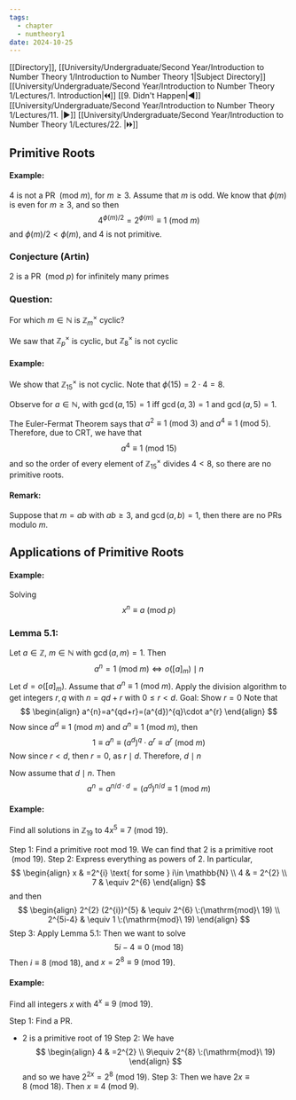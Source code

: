 ```yaml
---
tags:
  - chapter
  - numtheory1
date: 2024-10-25
---
```

[[Directory]], [[University/Undergraduate/Second Year/Introduction to Number Theory 1/Introduction to Number Theory 1|Subject Directory]]
[[University/Undergraduate/Second Year/Introduction to Number Theory 1/Lectures/1. Introduction|🞀🞀]] [[9. Didn't Happen|◀]] [[University/Undergraduate/Second Year/Introduction to Number Theory 1/Lectures/11. |▶]] [[University/Undergraduate/Second Year/Introduction to Number Theory 1/Lectures/22. |🞂🞂]]
## Primitive Roots 
#### Example:
${} 4 {}$ is not a PR ${} \:(\mathrm{mod}\  m)  {}$, for $m\geq 3 {}$. Assume that $m {}$ is odd. We know that ${} \phi(m)$ is even for ${} m \geq 3 {}$, and so then
$$
4^{\phi (m)/2}=2^{\phi(m)}\equiv 1 \:(\mathrm{mod}\  m) 
$$
and ${} \phi(m) /2 < \phi(m) {}$, and $4 {}$ is not primitive. 
### Conjecture (Artin)
2 is a PR ${} \:(\mathrm{mod}\  p)  {}$ for infinitely many primes
### Question:
For which ${} m \in \mathbb{N} {}$ is ${} \mathbb{Z}_{m}^{\times } {}$ cyclic?

We saw that ${} \mathbb{Z}_{p}^{\times } {}$ is cyclic, but ${} \mathbb{Z}_{8}^{\times } {}$ is not cyclic
#### Example:
We show that ${} \mathbb{Z}^{\times }_{15} {}$ is not cyclic. Note that ${} \phi(15)=2\cdot 4=8 {}$.

Observe for ${} a \in \mathbb{N} {}$, with ${} \gcd(a,\, 15)=1 {}$ iff ${} \gcd(a,\, 3)=1 {}$ and ${} \gcd(a,\, 5)=1 {}$.

The Euler-Fermat Theorem says that ${} a^{2}\equiv 1 \:(\mathrm{mod}\  3)  {}$ and ${} a^{4}\equiv 1\:(\mathrm{mod}\  5)  {}$. Therefore, due to CRT, we have that
$$
a^{4}\equiv 1\:(\mathrm{mod}\  15) 
$$
and so the order of every element of ${} \mathbb{Z}_{15}^{\times } {}$ divides $4<8 {}$, so there are no primitive roots. 
#### Remark:
Suppose that ${} m=ab {}$ with ${} ab\geq 3 {}$, and ${} \gcd(a,\, b)=1 {}$, then there are no PRs modulo $m$. 
## Applications of Primitive Roots
#### Example:
Solving
$$
x^{n}\equiv a\:(\mathrm{mod}\  p) 
$$
### Lemma 5.1: 
Let ${} a \in \mathbb{Z} {}$, ${} m \in \mathbb{N} {}$ with ${} \gcd(a,\, m)=1 {}$. Then
$$
a^{n}=1 \:(\mathrm{mod}\  m) \iff o([a]_{m}) \mid n
$$
Let ${} d=o([a]_{m}) {}$. Assume that ${} a^{n}\equiv 1 \:(\mathrm{mod}\  m)  {}$. Apply the division algorithm to get integers ${} r,\, q {}$ with ${} n=qd+r {}$ with $0\leq r<d {}$. 
Goal: Show ${} r=0 {}$
Note that
$$
\begin{align}
a^{n}=a^{qd+r}=(a^{d})^{q}\cdot a^{r}
\end{align}
$$
Now since ${} a^{d}\equiv 1 \:(\mathrm{mod}\  m)  {}$ and ${} a^{n}\equiv 1 \:(\mathrm{mod}\  m)  {}$, then
$$
1\equiv a^{n}\equiv (a^{d})^{q} \cdot a^{r}\equiv a^{r} \:(\mathrm{mod}\  m) 
$$
Now since $r<d {}$, then ${} r=0 {}$, as ${} r \mid d {}$. Therefore, ${} d \mid n {}$

Now assume that ${} d \mid n {}$. Then 
$$
a^{n}=a^{n/d \cdot d}=(a^{d})^{n/d}\equiv 1 \:(\mathrm{mod}\  m) 
$$
#### Example:
Find all solutions in ${} \mathbb{Z}_{19} {}$ to ${} 4x^{5}\equiv 7 \:(\mathrm{mod}\  19)  {}$.

Step 1: Find a primitive root mod $19 {}$. We can find that $2$ is a primitive root ${} \:(\mathrm{mod}\  19)  {}$. 
Step 2: Express everything as powers of 2. In particular, 
$$
\begin{align}
 x & =2^{i} \text{ for some } i\in  \mathbb{N} \\
4 & = 2^{2} \\
7 & \equiv 2^{6}
 \end{align}
$$
and then
$$
\begin{align}
 2^{2} (2^{i})^{5} & \equiv 2^{6} \:(\mathrm{mod}\  19)  \\
2^{5i-4} & \equiv 1 \:(\mathrm{mod}\   19) 
\end{align}
$$
Step 3: Apply Lemma 5.1:
Then we want to solve 
$$
5i-4 \equiv 0 \:(\mathrm{mod}\  18) 
$$
Then ${} i\equiv 8 \:(\mathrm{mod}\  18)  {}$, and ${} x=2^{8}\equiv 9 \:(\mathrm{mod}\  19)  {}$. 
#### Example:
Find all integers $x$ with ${} 4^{x}\equiv 9 \:(\mathrm{mod}\  19)  {}$. 

Step 1: Find a PR.
- 2 is a primitive root of ${} 19 {}$
Step 2:
We have
$$
\begin{align}
4 & =2^{2} \\
9\equiv 2^{8} \:(\mathrm{mod}\  19) 
\end{align}
$$
and so we have ${} 2^{2x}=2^{8} \:(\mathrm{mod}\  19)  {}$. 
Step 3:
Then we have ${} 2x\equiv 8 \:(\mathrm{mod}\  18)  {}$. Then ${} x\equiv 4\:(\mathrm{mod}\  9)  {}$. 